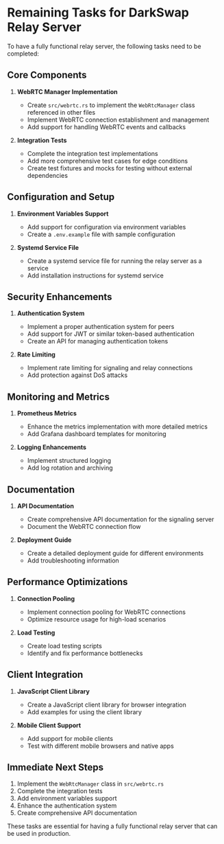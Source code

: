 # Remaining Tasks for DarkSwap Relay Server

To have a fully functional relay server, the following tasks need to be completed:

## Core Components

1. **WebRTC Manager Implementation**
   - Create `src/webrtc.rs` to implement the `WebRtcManager` class referenced in other files
   - Implement WebRTC connection establishment and management
   - Add support for handling WebRTC events and callbacks

2. **Integration Tests**
   - Complete the integration test implementations
   - Add more comprehensive test cases for edge conditions
   - Create test fixtures and mocks for testing without external dependencies

## Configuration and Setup

1. **Environment Variables Support**
   - Add support for configuration via environment variables
   - Create a `.env.example` file with sample configuration

2. **Systemd Service File**
   - Create a systemd service file for running the relay server as a service
   - Add installation instructions for systemd service

## Security Enhancements

1. **Authentication System**
   - Implement a proper authentication system for peers
   - Add support for JWT or similar token-based authentication
   - Create an API for managing authentication tokens

2. **Rate Limiting**
   - Implement rate limiting for signaling and relay connections
   - Add protection against DoS attacks

## Monitoring and Metrics

1. **Prometheus Metrics**
   - Enhance the metrics implementation with more detailed metrics
   - Add Grafana dashboard templates for monitoring

2. **Logging Enhancements**
   - Implement structured logging
   - Add log rotation and archiving

## Documentation

1. **API Documentation**
   - Create comprehensive API documentation for the signaling server
   - Document the WebRTC connection flow

2. **Deployment Guide**
   - Create a detailed deployment guide for different environments
   - Add troubleshooting information

## Performance Optimizations

1. **Connection Pooling**
   - Implement connection pooling for WebRTC connections
   - Optimize resource usage for high-load scenarios

2. **Load Testing**
   - Create load testing scripts
   - Identify and fix performance bottlenecks

## Client Integration

1. **JavaScript Client Library**
   - Create a JavaScript client library for browser integration
   - Add examples for using the client library

2. **Mobile Client Support**
   - Add support for mobile clients
   - Test with different mobile browsers and native apps

## Immediate Next Steps

1. Implement the `WebRtcManager` class in `src/webrtc.rs`
2. Complete the integration tests
3. Add environment variables support
4. Enhance the authentication system
5. Create comprehensive API documentation

These tasks are essential for having a fully functional relay server that can be used in production.